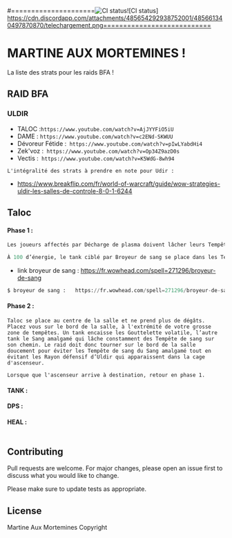 #=====================![CI status](https://vignette.wikia.nocookie.net/lignee-fourchebrume/images/e/e6/Alliance-Logo1.png/revision/latest?cb=20131112202807&path-prefix=fr)![CI status] https://cdn.discordapp.com/attachments/485654292938752001/485661340497870870/telechargement.png===========================
# MARTINE AUX MORTEMINES !

La liste des strats pour les raids BFA !

## RAID BFA 

### ULDIR

* TALOC  :`https://www.youtube.com/watch?v=AjJYYFiO5iU `
* DAME : `https://www.youtube.com/watch?v=c2ENd-SKWUU`
* Dévoreur Fétide :` https://www.youtube.com/watch?v=pIwLYabdHi4`
* Zek'voz :` https://www.youtube.com/watch?v=Op34Z9azD0s`
* Vectis :` https://www.youtube.com/watch?v=K5WdG-8wh94`

```
L'intégralité des strats à prendre en note pour Udir :
```

-  https://www.breakflip.com/fr/world-of-warcraft/guide/wow-strategies-uldir-les-salles-de-controle-8-0-1-6244



## Taloc 

#### Phase 1 :

```python
Les joueurs affectés par Décharge de plasma doivent lâcher leurs Tempête de sang au même endroit, sur un bord de la salle. Les joueurs ciblés par Sang statique doivent s’écarter du raid, de l’autre côté de la salle. Si un joueur est ciblé par les deux sorts, c’est une priorité de soin.

À 100 d’énergie, le tank ciblé par Broyeur de sang se place dans les Tempête de sang. Le raid s’écarte le plus possible de ce tank. L’autre tank provoque Taloc dès qu’il a fini Broyeur de sang. Après un certain temps, il ira récupérer son Broyeur. Les mêlés doivent s’écarter du chemin.
```

* link broyeur de sang :   https://fr.wowhead.com/spell=271296/broyeur-de-sang

```python
$ broyeur de sang :   https://fr.wowhead.com/spell=271296/broyeur-de-sang
```



#### Phase 2 :

```
Taloc se place au centre de la salle et ne prend plus de dégâts. Placez vous sur le bord de la salle, à l'extrémité de votre grosse zone de tempêtes. Un tank encaisse les Gouttelette volatile, l’autre tank le Sang amalgamé qui lâche constamment des Tempête de sang sur son chemin. Le raid doit donc tourner sur le bord de la salle doucement pour éviter les Tempête de sang du Sang amalgamé tout en évitant les Rayon défensif d’Uldir qui apparaissent dans la cage d'ascenseur.

Lorsque que l'ascenseur arrive à destination, retour en phase 1.
```



#### TANK : 

#### DPS : 

#### HEAL : 







```

```

## Contributing
Pull requests are welcome. For major changes, please open an issue first to discuss what you would like to change.

Please make sure to update tests as appropriate.

## License
Martine Aux Mortemines Copyright

